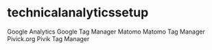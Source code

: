 # technicalanalyticssetup

Google Analytics
Google Tag Manager
Matomo
Matomo Tag Manager
Pivick.org
Pivik Tag Manager